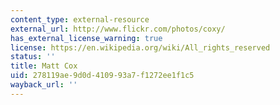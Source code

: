 ```yaml
---
content_type: external-resource
external_url: http://www.flickr.com/photos/coxy/
has_external_license_warning: true
license: https://en.wikipedia.org/wiki/All_rights_reserved
status: ''
title: Matt Cox
uid: 278119ae-9d0d-4109-93a7-f1272ee1f1c5
wayback_url: ''
---
```

